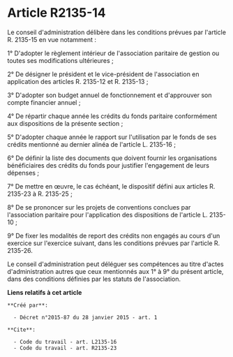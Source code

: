 # Article R2135-14

Le conseil d'administration délibère dans les conditions prévues par l'article R. 2135-15 en vue notamment : 

1° D'adopter le règlement intérieur de l'association paritaire de gestion ou toutes ses modifications ultérieures ; 

2° De désigner le président et le vice-président de l'association en application des articles R. 2135-12 et R. 2135-13 ; 

3° D'adopter son budget annuel de fonctionnement et d'approuver son compte financier annuel ; 

4° De répartir chaque année les crédits du fonds paritaire conformément aux dispositions de la présente section ; 

5° D'adopter chaque année le rapport sur l'utilisation par le fonds de ses crédits mentionné au dernier alinéa de l'article
L. 2135-16 ; 

6° De définir la liste des documents que doivent fournir les organisations bénéficiaires des crédits du fonds pour justifier
l'engagement de leurs dépenses ; 

7° De mettre en œuvre, le cas échéant, le dispositif défini aux articles R. 2135-23 à R. 2135-25 ; 

8° De se prononcer sur les projets de conventions conclues par l'association paritaire pour l'application des dispositions de
l'article L. 2135-10 ; 

9° De fixer les modalités de report des crédits non engagés au cours d'un exercice sur l'exercice suivant, dans les
conditions prévues par l'article R. 2135-26. 

Le conseil d'administration peut déléguer ses compétences au titre d'actes d'administration autres que ceux mentionnés aux 1°
à 9° du présent article, dans des conditions définies par les statuts de l'association.

**Liens relatifs à cet article**

	**Créé par**:

	  - Décret n°2015-87 du 28 janvier 2015 - art. 1

	**Cite**:

	  - Code du travail - art. L2135-16
	  - Code du travail - art. R2135-23
